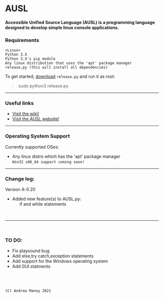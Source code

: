 # AUSL
#### Accessible Unified Source Language (AUSL) is a programming language designed to develop simple linux console applications.

### Requirements

```
<Linux>
Python 3.X
Python 3.X's pip module
Any linux distribution that uses the 'apt' package manager
release.py (this will install all dependencies)
```

To get started, [download](https://github.com/MEMESCOEP/AUSL/blob/main/release.py) 
```release.py```
and run it as root:

>&nbsp;sudo python3 release.py&nbsp;

---



### Useful links
- [Visit the wiki!](https://github.com/MEMESCOEP/AUSL/wiki)
- [Visit the AUSL website!](https://memescoep.github.io/AUSL/)


---
### Operating System Support
Currently supported OSes:
- Any linux distro which has the 'apt' package manager
<br>```Win32 x86_64 support coming soon!```


---



### Change log:
Version A-0.20
- Added new feature(s) to AUSL.py:<br>
&nbsp;&nbsp;&nbsp;&nbsp;&nbsp;&nbsp;if and while statements

<br>

---

<br>

### TO DO:
- Fix playsound bug
- Add else,try catch,exception statements
- Add support for the Windows operating system
- Add GUI statments



<br><br><br>```(C) Andrew Maney 2021```

